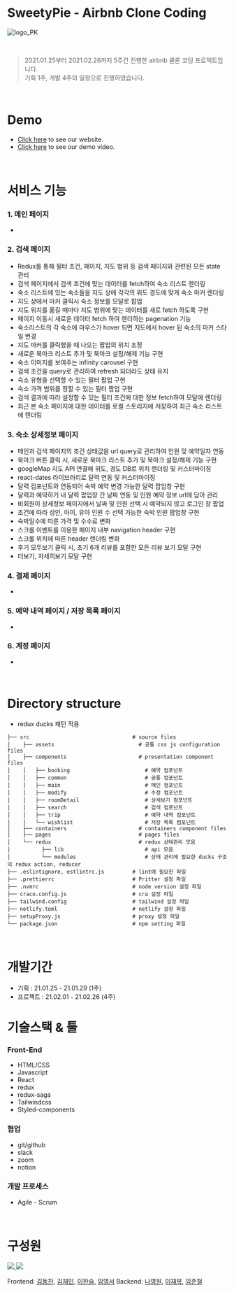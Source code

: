 # SweetyPie - Airbnb Clone Coding
![logo_PK](https://user-images.githubusercontent.com/69497936/109405536-ed76eb80-79b4-11eb-8dbc-171b3d5856a3.png)

<br>

> 2021.01.25부터 2021.02.26까지 5주간 진행한 airbnb 클론 코딩 프로젝트입니다. <br>
> 기획 1주, 개발 4주의 일정으로 진행하였습니다.

<br>

# Demo

- [Click here](https://sweetypie.netlify.app/) to see our website.
- [Click here]() to see our demo video.

<br>

# 서비스 기능

### 1. 메인 페이지 

- 

### 2. 검색 페이지

- Redux를 통해 필터 조건, 페이지, 지도 범위 등 검색 페이지와 관련된 모든 state 관리
- 검색 페이지에서 검색 조건에 맞는 데이터를 fetch하여 숙소 리스트 렌더링
- 숙소 리스트에 있는 숙소들을 지도 상에 각각의 위도 경도에 맞게 숙소 마커 렌더링
- 지도 상에서 마커 클릭시 숙소 정보를 모달로 팝업
- 지도 위치를 옮길 때마다 지도 범위에 맞는 데이터를 새로 fetch 하도록 구현
- 페이지 이동시 새로운 데이터 fetch 하여 렌더하는 pagenation 기능
- 숙소리스트의 각 숙소에 마우스가 hover 되면 지도에서 hover 된 숙소의 마커 스타일 변경
- 지도 마커를 클릭했을 때 나오는 팝업의 위치 조정
- 새로운 북마크 리스트 추가 및 북마크 설정/해제 기능 구현
- 숙소 이미지를 보여주는 infinity carousel 구현
- 검색 조건을 query로 관리하여 refresh 되더라도 상태 유지
- 숙소 유형을 선택할 수 있는 필터 팝업 구현
- 숙소 가격 범위를 정할 수 있는 필터 팝업 구현
- 검색 결과에 따라 설정할 수 있는 필터 조건에 대한 정보 fetch하여 모달에 렌더링
- 최근 본 숙소 페이지에 대한 데이터를 로컬 스토리지에 저장하여 최근 숙소 리스트에 렌더링

### 3. 숙소 상세정보 페이지

- 메인과 검색 페이지의 조건 상태값을 url query로 관리하여 인원 및 예약일자 연동
- 북마크 버튼 클릭 시, 새로운 북마크 리스트 추가 및 북마크 설정/해제 기능 구현
- googleMap 지도 API 연결해 위도, 경도 DB로 위치 렌더링 및 커스터마이징
- react-dates 라이브러리로 달력 연동 및 커스터마이징
- 달력 컴포넌트와 연동되어 숙박 예약 변경 가능한 달력 팝업창 구현
- 달력과 예약하기 내 달력 팝업창 간 날짜 연동 및 인원 예약 정보 url에 담아 관리
- 비회원이 상세정보 페이지에서 날짜 및 인원 선택 시 예약되지 않고 로그인 창 팝업
- 조건에 따라 성인, 아이, 유아 인원 수 선택 가능한 숙박 인원 팝업창 구현
- 숙박일수에 따른 가격 및 수수료 변화
- 스크롤 이벤트를 이용한 페이지 내부 navigation header 구현
- 스크롤 위치에 따른 header 렌더링 변화
- 후기 모두보기 클릭 시, 초기 6개 리뷰를 포함한 모든 리뷰 보기 모달 구현 
- 더보기, 자세히보기 모달 구현

### 4. 결제 페이지

- 

### 5. 예약 내역 페이지 / 저장 목록 페이지

- 

### 6. 계정 페이지

- 


<br>

# Directory structure
- redux ducks 패턴 적용

```
├── src                                 # source files
│    ├── assets                           # 공통 css js configuration files
│    ├── components                       # presentation component files
│    │   ├── booking                        # 예약 컴포넌트
│    │   ├── common                         # 공통 컴포넌트
│    │   ├── main                           # 메인 컴포넌트
│    │   ├── modify                         # 수정 컴포넌트
│    │   ├── roomDetail                     # 상세보기 컴포넌트
│    │   ├── search                         # 검색 컴포넌트
│    │   ├── trip                           # 예약 내역 컴포넌트
│    │   └── wishlist                       # 저장 목록 컴포넌트
│    ├── containers                       # containers component files
│    ├── pages                            # pages files
│    └── redux                            # redux 상태관리 모음
│          ├── lib                          # api 모음
│          └── modules                      # 상태 관리에 필요한 ducks 구조의 redux action, reducer 
├── .eslintignore, estlintrc.js         # lint에 필요한 파일
├── .prettierrc                         # Pritter 설정 파일
├── .nvmrc                              # node version 설정 파일
├── craco.config.js                     # cra 설정 파일
├── tailwind.config                     # tailwind 설정 파일
├── netlify.toml                        # netlify 설정 파일
├── setupProxy.js                       # proxy 설정 파일
└── package.json                        # npm setting 파일
```

<br>


# 개발기간

- 기획 : 21.01.25 - 21.01.29 (1주)
- 프로젝트 : 21.02.01 - 21.02.26 (4주)

# 기술스택 & 툴

### Front-End

- HTML/CSS
- Javascript
- React
- redux
- redux-saga
- Tailwindcss
- Styled-components

### 협업

- git/github
- slack
- zoom
- notion

### 개발 프로세스

- Agile - Scrum


<br>

# 구성원
<a href="https://github.com/Fds17-FinalProject/SweetyPie_Frontend/graphs/contributors">
  <img src="https://contrib.rocks/image?repo=Fds17-FinalProject/SweetyPie_Frontend" />
</a>
<a href="https://github.com/Fds17-FinalProject/SweetyPie_Backend/graphs/contributors">
  <img src="https://contrib.rocks/image?repo=Fds17-FinalProject/SweetyPie_Backend" />
</a>

Frontend: [김동찬](https://github.com/dongchan-K), [김재민](https://github.com/Kim-Jaemin420), [이한슬](https://github.com/hanseul-lee), [임영서](https://github.com/youngseo-im) 
Backend: [나영원](https://github.com/FoeverNa), [이재복](https://github.com/Tezla-Lee), [임준철](https://github.com/limjoonchul)

<br>
